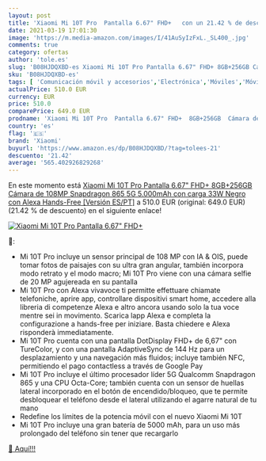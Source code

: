 ```yaml
---
layout: post
title: 'Xiaomi Mi 10T Pro  Pantalla 6.67" FHD+   con un 21.42 % de descuento'
date: 2021-03-19 17:01:30
image: 'https://m.media-amazon.com/images/I/41AuSyIzFxL._SL400_.jpg'
comments: true
category: ofertas
author: 'tole.es'
slug: 'B08HJDQXBD-es Xiaomi Mi 10T Pro Pantalla 6.67" FHD+ 8GB+256GB Cámara de...'
sku: 'B08HJDQXBD-es'
tags: [ 'Comunicación móvil y accesorios','Electrónica','Móviles','Móviles y smartphones libres','alexa','xiaomi', ]
actualPrice: 510.0 EUR
currency: EUR
price: 510.0
comparePrice: 649.0 EUR
prodname: 'Xiaomi Mi 10T Pro  Pantalla 6.67" FHD+  8GB+256GB  Cámara de 108MP  Snapdragon 865 5G  5.000mAh con carga 33W  Negro  con Alexa Hands-Free [Versión ES/PT]'
country: 'es'
flag: '🇪🇸'
brand: 'Xiaomi'
buyurl: 'https://www.amazon.es/dp/B08HJDQXBD/?tag=tolees-21'
descuento: '21.42'
average: '565.402926829268'
---
```


En este momento está [Xiaomi Mi 10T Pro  Pantalla 6.67" FHD+  8GB+256GB  Cámara de 108MP  Snapdragon 865 5G  5.000mAh con carga 33W  Negro  con Alexa Hands-Free [Versión ES/PT]](https://www.amazon.es/dp/B08HJDQXBD/?tag=tolees-21) a 510.0 EUR (original: 649.0 EUR) (21.42 %  de descuento) en el siguiente enlace!

[![Xiaomi Mi 10T Pro  Pantalla 6.67" FHD+  ](https://m.media-amazon.com/images/I/41AuSyIzFxL._SL400_.jpg)](https://www.amazon.es/dp/B08HJDQXBD/?tag=tolees-21)

🔎:

- Mi 10T Pro incluye un sensor principal de 108 MP con IA & OIS, puede tomar fotos de paisajes con su ultra gran angular, también incorpora modo retrato y el modo macro; Mi 10T Pro viene con una cámara selfie de 20 MP agujereada en su pantalla
- Mi 10T Pro con Alexa vivavoce ti permitte effettuare chiamate telefoniche, aprire app, controllare dispositivi smart home, accedere alla libreria di competenze Alexa e altro ancora usando solo la tua voce mentre sei in movimento. Scarica lapp Alexa e completa la configurazione a hands-free per iniziare. Basta chiedere e Alexa risponderà immediatamente.
- Mi 10T Pro cuenta con una pantalla DotDisplay FHD+ de 6,67" con TureColor, y con una pantalla AdaptiveSync de 144 Hz para un desplazamiento y una navegación más fluidos; incluye también NFC, permitiendo el pago contactless a través de Google Pay
- Mi 10T Pro incluye el último procesador líder 5G Qualcomm Snapdragon 865 y una CPU Octa-Core; también cuenta con un sensor de huellas lateral incorporado en el botón de encendido/bloqueo, que te permite desbloquear el teléfono desde el lateral utilizando el agarre natural de tu mano
- Redefine los límites de la potencia móvil con el nuevo Xiaomi Mi 10T
- Mi 10T Pro incluye una gran batería de 5000 mAh, para un uso más prolongado del teléfono sin tener que recargarlo

[🛒 Aquí!!!](https://www.amazon.es/dp/B08HJDQXBD/?tag=tolees-21)
